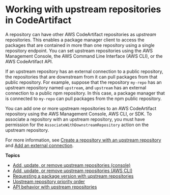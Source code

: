 # Working with upstream repositories in CodeArtifact<a name="repos-upstream"></a>

A repository can have other AWS CodeArtifact repositories as *upstream* repositories\. This enables a package manager client to access the packages that are contained in more than one repository using a single repository endpoint\. You can set upstream repositories using the AWS Management Console, the AWS Command Line Interface \(AWS CLI\), or the AWS CodeArtifact API\. 

If an upstream repository has an external connection to a public repository, the repositories that are downstream from it can pull packages from that public repository\. For example, suppose that the repository `my-repo` has an upstream repository named `upstream`, and `upstream` has an external connection to a public npm repository\. In this case, a package manager that is connected to `my-repo` can pull packages from the npm public repository\. 

You can add one or more upstream repositories to an AWS CodeArtifact repository using the AWS Management Console, AWS CLI, or SDK\. To associate a repository with an upstream repository, you must have permission for the `AssociateWithDownstreamRepository` action on the upstream repository\.

For more information, see [Create a repository with an upstream repository](create-repo.md#creating-a-repository-with-an-upstream) and [Add an external connection](external-connection.md)\. 

**Topics**
+ [Add, update, or remove upstream repositories \(console\)](repo-upstream-add-console.md)
+ [Add, update, or remove upstream repositories \(AWS CLI\)](repo-upstream-add-cli.md)
+ [Requesting a package version with upstream repositories](repo-upstream-behavior.md)
+ [Upstream repository priority order](repo-upstream-search-order.md)
+ [API behavior with upstream repositories](upstream-repo-api-behavior.md)